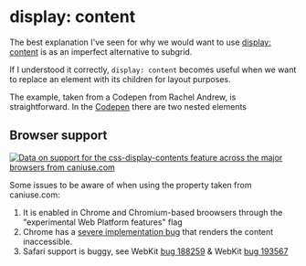 # display: content

The best explanation I've seen for why we would want to use [display: content](https://www.w3.org/TR/css-display-3/#valdef-display-contents) is as an imperfect alternative to subgrid.

If I understood it correctly, `display: content` becomes useful when we want to replace an element with its children for layout purposes.

The example, taken from a Codepen from Rachel Andrew, is straightforward. In the [Codepen](https://codepen.io/caraya/pen/KKKBaGR?editors=1100) there are two nested elements



## Browser support

<a href="http://caniuse.com/#feat=css-display-contents">
<picture>
<source type="image/webp" srcset="https://res.cloudinary.com/ireaderinokun/image/upload/v1573090267/caniuse-embed/static/css-display-contents-2019-11-7.webp">
<img src="https://res.cloudinary.com/ireaderinokun/image/upload/v1573090267/caniuse-embed/static/css-display-contents-2019-11-7.png" alt="Data on support for the css-display-contents feature across the major browsers from caniuse.com">
</picture>
</a>

Some issues to be aware of when using the property taken from caniuse.com:

1. It is enabled in Chrome and Chromium-based broowsers through the "experimental Web Platform features" flag
2. Chrome has a [severe implementation bug](https://hiddedevries.nl/en/blog/2018-04-21-more-accessible-markup-with-display-contents) that renders the content inaccessible.
3. Safari support is buggy, see WebKit [bug 188259](https://bugs.webkit.org/show_bug.cgi?id=188259) & WebKit [bug 193567](https://bugs.webkit.org/show_bug.cgi?id=193567)
